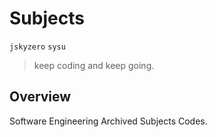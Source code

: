 # Subjects
`jskyzero` `sysu`

> keep coding and keep going.

## Overview

Software Engineering Archived Subjects Codes.